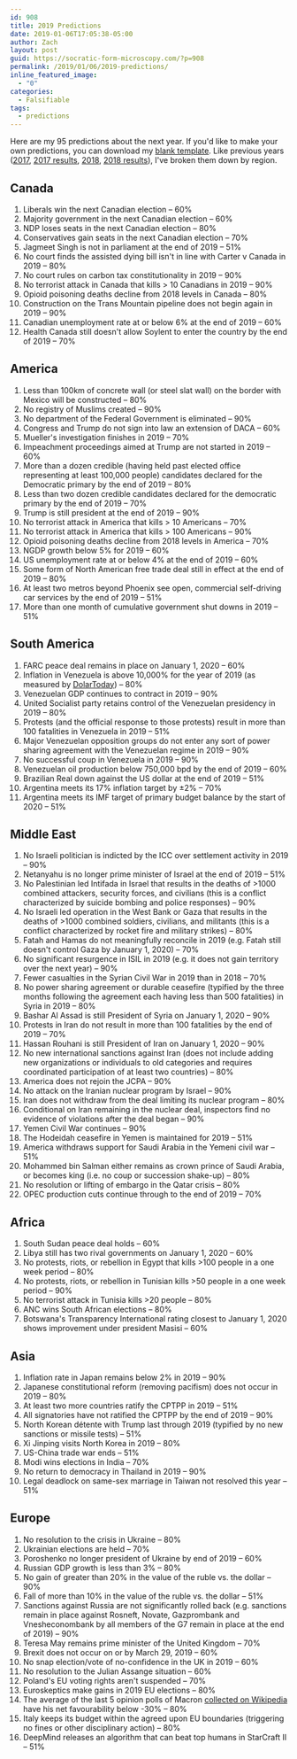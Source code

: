 ```yaml
---
id: 908
title: 2019 Predictions
date: 2019-01-06T17:05:38-05:00
author: Zach
layout: post
guid: https://socratic-form-microscopy.com/?p=908
permalink: /2019/01/06/2019-predictions/
inline_featured_image:
  - "0"
categories:
  - Falsifiable
tags:
  - predictions
---
```

Here are my 95 predictions about the next year. If you'd like to make your own predictions, you can download my <a href="https://www.dropbox.com/s/cazijbqkpm9krlv/2019%20Predictions%20Blank.docx?dl=0">blank template</a>. Like previous years (<a href="https://socratic-form-microscopy.com/2017/01/01/2017-predictions/">2017</a>, <a href="https://socratic-form-microscopy.com/2018/01/01/grading-my-2017-predictions/">2017 results</a>, <a href="https://socratic-form-microscopy.com/2018/01/03/2018-predictions/">2018</a>, <a href="https://socratic-form-microscopy.com/2019/01/01/grading-my-2018-predictions/">2018 results</a>), I've broken them down by region.
<h2>Canada</h2>
<ol>
 	<li>Liberals win the next Canadian election – 60%</li>
 	<li>Majority government in the next Canadian election – 60%</li>
 	<li>NDP loses seats in the next Canadian election – 80%</li>
 	<li>Conservatives gain seats in the next Canadian election – 70%</li>
 	<li>Jagmeet Singh is not in parliament at the end of 2019 – 51%</li>
 	<li>No court finds the assisted dying bill isn't in line with Carter v Canada in 2019 – 80%</li>
 	<li>No court rules on carbon tax constitutionality in 2019 – 90%</li>
 	<li>No terrorist attack in Canada that kills &gt; 10 Canadians in 2019 – 90%</li>
 	<li>Opioid poisoning deaths decline from 2018 levels in Canada – 80%</li>
 	<li>Construction on the Trans Mountain pipeline does not begin again in 2019 – 90%</li>
 	<li>Canadian unemployment rate at or below 6% at the end of 2019 – 60%</li>
 	<li>Health Canada still doesn't allow Soylent to enter the country by the end of 2019 – 70%</li>
</ol>
<h2>America</h2>
<ol>
 	<li>Less than 100km of concrete wall (or steel slat wall) on the border with Mexico will be constructed – 80%</li>
 	<li>No registry of Muslims created – 90%</li>
 	<li>No department of the Federal Government is eliminated – 90%</li>
 	<li>Congress and Trump do not sign into law an extension of DACA – 60%</li>
 	<li>Mueller's investigation finishes in 2019 – 70%</li>
 	<li>Impeachment proceedings aimed at Trump are not started in 2019 – 60%</li>
 	<li>More than a dozen credible (having held past elected office representing at least 100,000 people) candidates declared for the Democratic primary by the end of 2019 – 80%</li>
 	<li>Less than two dozen credible candidates declared for the democratic primary by the end of 2019 – 70%</li>
 	<li>Trump is still president at the end of 2019 – 90%</li>
 	<li>No terrorist attack in America that kills &gt; 10 Americans – 70%</li>
 	<li>No terrorist attack in America that kills &gt; 100 Americans – 90%</li>
 	<li>Opioid poisoning deaths decline from 2018 levels in America – 70%</li>
 	<li>NGDP growth below 5% for 2019 – 60%</li>
 	<li>US unemployment rate at or below 4% at the end of 2019 – 60%</li>
 	<li>Some form of North American free trade deal still in effect at the end of 2019 – 80%</li>
 	<li>At least two metros beyond Phoenix see open, commercial self-driving car services by the end of 2019 – 51%</li>
 	<li>More than one month of cumulative government shut downs in 2019 – 51%</li>
</ol>
<h2>South America</h2>
<ol>
 	<li>FARC peace deal remains in place on January 1, 2020 – 60%</li>
 	<li>Inflation in Venezuela is above 10,000% for the year of 2019 (as measured by <a href="https://dolartoday.com/indicadores/">DolarToday</a>) – 80%</li>
 	<li>Venezuelan GDP continues to contract in 2019 – 90%</li>
 	<li>United Socialist party retains control of the Venezuelan presidency in 2019 – 80%</li>
 	<li>Protests (and the official response to those protests) result in more than 100 fatalities in Venezuela in 2019 – 51%</li>
 	<li>Major Venezuelan opposition groups do not enter any sort of power sharing agreement with the Venezuelan regime in 2019 – 90%</li>
 	<li>No successful coup in Venezuela in 2019 – 90%</li>
 	<li>Venezuelan oil production below 750,000 bpd by the end of 2019 – 60%</li>
 	<li>Brazilian Real down against the US dollar at the end of 2019 – 51%</li>
 	<li>Argentina meets its 17% inflation target by ±2% – 70%</li>
 	<li>Argentina meets its IMF target of primary budget balance by the start of 2020 – 51%</li>
</ol>
<h2>Middle East</h2>
<ol>
 	<li>No Israeli politician is indicted by the ICC over settlement activity in 2019 – 90%</li>
 	<li>Netanyahu is no longer prime minister of Israel at the end of 2019 – 51%</li>
 	<li>No Palestinian led Intifada in Israel that results in the deaths of &gt;1000 combined attackers, security forces, and civilians (this is a conflict characterized by suicide bombing and police responses) – 90%</li>
 	<li>No Israeli led operation in the West Bank or Gaza that results in the deaths of &gt;1000 combined soldiers, civilians, and militants (this is a conflict characterized by rocket fire and military strikes) – 80%</li>
 	<li>Fatah and Hamas do not meaningfully reconcile in 2019 (e.g. Fatah still doesn't control Gaza by January 1, 2020) – 70%</li>
 	<li>No significant resurgence in ISIL in 2019 (e.g. it does not gain territory over the next year) – 90%</li>
 	<li>Fewer casualties in the Syrian Civil War in 2019 than in 2018 – 70%</li>
 	<li>No power sharing agreement or durable ceasefire (typified by the three months following the agreement each having less than 500 fatalities) in Syria in 2019 – 80%</li>
 	<li>Bashar Al Assad is still President of Syria on January 1, 2020 – 90%</li>
 	<li>Protests in Iran do not result in more than 100 fatalities by the end of 2019 – 70%</li>
 	<li>Hassan Rouhani is still President of Iran on January 1, 2020 – 90%</li>
 	<li>No new international sanctions against Iran (does not include adding new organizations or individuals to old categories and requires coordinated participation of at least two countries) – 80%</li>
 	<li>America does not rejoin the JCPA – 90%</li>
 	<li>No attack on the Iranian nuclear program by Israel – 90%</li>
 	<li>Iran does not withdraw from the deal limiting its nuclear program – 80%</li>
 	<li>Conditional on Iran remaining in the nuclear deal, inspectors find no evidence of violations after the deal began – 90%</li>
 	<li>Yemen Civil War continues – 90%</li>
 	<li>The Hodeidah ceasefire in Yemen is maintained for 2019 – 51%</li>
 	<li>America withdraws support for Saudi Arabia in the Yemeni civil war – 51%</li>
 	<li>Mohammed bin Salman either remains as crown prince of Saudi Arabia, or becomes king (i.e. no coup or succession shake-up) – 80%</li>
 	<li>No resolution or lifting of embargo in the Qatar crisis – 80%</li>
 	<li>OPEC production cuts continue through to the end of 2019 – 70%</li>
</ol>
<h2>Africa</h2>
<ol>
 	<li>South Sudan peace deal holds – 60%</li>
 	<li>Libya still has two rival governments on January 1, 2020 – 60%</li>
 	<li>No protests, riots, or rebellion in Egypt that kills &gt;100 people in a one week period – 80%</li>
 	<li>No protests, riots, or rebellion in Tunisian kills &gt;50 people in a one week period – 90%</li>
 	<li>No terrorist attack in Tunisia kills &gt;20 people – 80%</li>
 	<li>ANC wins South African elections – 80%</li>
 	<li>Botswana's Transparency International rating closest to January 1, 2020 shows improvement under president Masisi – 60%</li>
</ol>
<h2>Asia</h2>
<ol>
 	<li>Inflation rate in Japan remains below 2% in 2019 – 90%</li>
 	<li>Japanese constitutional reform (removing pacifism) does not occur in 2019 – 80%</li>
 	<li>At least two more countries ratify the CPTPP in 2019 – 51%</li>
 	<li>All signatories have not ratified the CPTPP by the end of 2019 – 90%</li>
 	<li>North Korean détente with Trump last through 2019 (typified by no new sanctions or missile tests) – 51%</li>
 	<li>Xi Jinping visits North Korea in 2019 – 80%</li>
 	<li>US-China trade war ends – 51%</li>
 	<li>Modi wins elections in India – 70%</li>
 	<li>No return to democracy in Thailand in 2019 – 90%</li>
 	<li>Legal deadlock on same-sex marriage in Taiwan not resolved this year – 51%</li>
</ol>
<h2>Europe</h2>
<ol>
 	<li>No resolution to the crisis in Ukraine – 80%</li>
 	<li>Ukrainian elections are held – 70%</li>
 	<li>Poroshenko no longer president of Ukraine by end of 2019 – 60%</li>
 	<li>Russian GDP growth is less than 3% – 80%</li>
 	<li>No gain of greater than 20% in the value of the ruble vs. the dollar – 90%</li>
 	<li>Fall of more than 10% in the value of the ruble vs. the dollar – 51%</li>
 	<li>Sanctions against Russia are not significantly rolled back (e.g. sanctions remain in place against Rosneft, Novate, Gazprombank and Vnesheconombank by all members of the G7 remain in place at the end of 2019) – 90%</li>
 	<li>Teresa May remains prime minister of the United Kingdom – 70%</li>
 	<li>Brexit does not occur on or by March 29, 2019 – 60%</li>
 	<li>No snap election/vote of no-confidence in the UK in 2019 – 60%</li>
 	<li>No resolution to the Julian Assange situation – 60%</li>
 	<li>Poland's EU voting rights aren't suspended – 70%</li>
 	<li>Euroskeptics make gains in 2019 EU elections – 80%</li>
 	<li>The average of the last 5 opinion polls of Macron <a href="https://en.wikipedia.org/wiki/Opinion_polling_on_the_Emmanuel_Macron_presidency">collected on Wikipedia</a> have his net favourability below -30% – 80%</li>
 	<li>Italy keeps its budget within the agreed upon EU boundaries (triggering no fines or other disciplinary action) – 80%</li>
 	<li>DeepMind releases an algorithm that can beat top humans in StarCraft II – 51%</li>
</ol>
